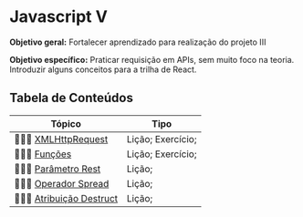 # Javascript V

**Objetivo geral:**  Fortalecer aprendizado para realização do projeto III

**Objetivo específico:** Praticar requisição em APIs, sem muito foco na teoria. Introduzir alguns conceitos para a trilha de React.

## Tabela de Conteúdos

| Tópico      | Tipo |
| ----------- | ----------- |
| 👩🏾‍🏫 [XMLHttpRequest](01.%20XMLHttpRequest/README.md) | Lição; Exercício; |
| 👩🏾‍🏫 [Funções](02.%20Javascript/01.%20Funções.md) | Lição; Exercício; |
| 👩🏾‍🏫 [Parâmetro Rest](02.%20Javascript/02.%20Parâmetro%20Rest.md) | Lição; |
| 👩🏾‍🏫 [Operador Spread](02.%20Javascript/03.%20Operador%20Spread.md) | Lição; |
| 👩🏾‍🏫 [Atribuição Destruct](02.%20Javascript/04.%20Atribuição%20Destruct.md) | Lição; |

